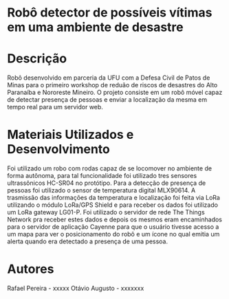 # Robô detector de possíveis vítimas em uma ambiente de desastre 

# Descrição
  Robô desenvolvido em parceria da UFU com a Defesa Civil de Patos de Minas para o primeiro workshop de reduão de riscos de desastres do Alto Paranaíba e Nororeste Mineiro.
  O projeto consiste em um robô móvel capaz de detectar presença de pessoas e enviar a localização da mesma em tempo real para um servidor web. 
  
 # Materiais Utilizados e Desenvolvimento
   Foi utilizado um robo com rodas capaz de se locomover no ambiente de forma autônoma, para tal funcionalidade foi utilizado tres sensores ultrassônicos HC-SR04 no protótipo. 
 Para a detecção de presença de pessoas foi utilizado o sensor de temperatura digital MLX90614. A trasmissão das informações da temperatura e localização foi feita via LoRa
 utilizando o módulo LoRa/GPS Shield e para receber os dados foi utilizado um LoRa gateway LG01-P. Foi utilizado o servidor de rede The Things Network pra receber estes dados 
 e depois os mesmos eram encaminhados para o servidor de aplicação Cayenne para que o usuário tivesse acesso a um mapa para ver o posicionamento do robô e um ícone no qual
 emitia um alerta quando era detectado a presença de uma pessoa.
 
 # Autores 
 
 Rafael Pereira - xxxxx
 Otávio Augusto  - xxxxxxx
 
   
